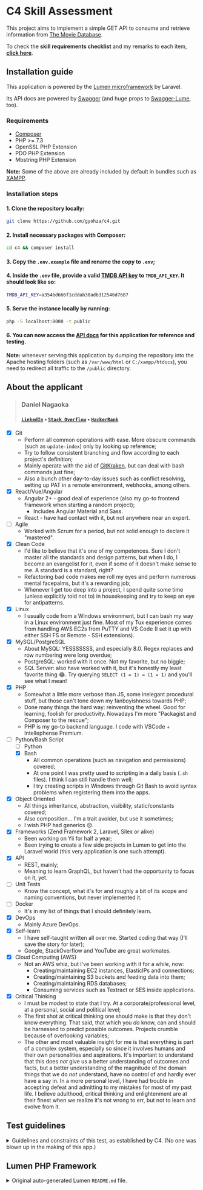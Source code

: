 <!-- About me links -->
[linkedin]: https://www.linkedin.com/in/daninagaoka/
[stack overflow]: https://stackoverflow.com/users/12015105/gyohza
[hackerrank]: https://www.hackerrank.com/gyohza

<!-- References -->
[tmdb]: https://www.themoviedb.org/
[tmdb.requestkey]: https://www.themoviedb.org/settings/api/request
[lumen]: https://lumen.laravel.com/
[swagger]: https://swagger.io/
[swagger-lume]: https://packagist.org/packages/darkaonline/swagger-lume
[composer]: https://getcomposer.org/
[gitkraken]: https://www.gitkraken.com/
[xampp]: https://www.apachefriends.org/index.html

<!-- Page sections -->
[aboutme]: #about-the-applicant

# C4 Skill Assessment

This project aims to implement a simple GET API to consume and retrieve information from [The Movie Database][tmdb].

To check the **skill requirements checklist** and my remarks to each item, [**click here**][aboutme].

## Installation guide

This application is powered by the [Lumen microframework][lumen] by Laravel.

Its API docs are powered by [Swagger] (and huge props to [Swagger-Lume], too).

### Requirements

* [Composer]
* PHP >= 7.3
* OpenSSL PHP Extension
* PDO PHP Extension
* Mbstring PHP Extension

**Note:** Some of the above are already included by default in bundles such as [XAMPP].

### Installation steps

#### 1. Clone the repository locally:

```bash
git clone https://github.com/gyohza/c4.git
```

#### 2. Install necessary packages with Composer:

```bash
cd c4 && composer install
```

#### 3. Copy the `.env.example` file and rename the copy to `.env`;

#### 4. Inside the `.env` file, provide a valid [TMDB API key][tmdb.requestkey] to `TMDB_API_KEY`. It should look like so:

```bash
TMDB_API_KEY=a354bd666f1cddab30adb312546d7687
```

#### 5. Serve the instance locally by running:

```bash
php -S localhost:8000 -t public
```

#### 6. You can now access the [**API docs**](http://localhost:8000/api/documentation) for this application for reference and testing.

**Note:** whenever serving this application by dumping the repository into the Apache hosting folders (such as `/var/www/html` or `C:/xampp/htdocs`), you need to redirect all traffic to the `/public` directory.

## About the applicant

> ### Daniel Nagaoka
> #### [`LinkedIn`][linkedin] ▪ [`Stack Overflow`][stack overflow] ▪ [`HackerRank`][hackerrank]

- [X] Git
    * Perform all common operations with ease. More obscure commands (such as `update-index`) only by looking up reference;
    * Try to follow consistent branching and flow according to each project's definition;
    * Mainly operate with the aid of [GitKraken][gitkraken], but can deal with bash commands just fine;
    * Also a bunch other day-to-day issues such as conflict resolving, setting up PAT in a remote environment, webhooks, among others. 
- [X] React/Vue/Angular
    * Angular 2+ - good deal of experience (also my go-to frontend framework when starting a random project);
        * Includes Angular Material and Sass.
    * React - have had contact with it, but not anywhere near an expert. 
- [ ] Agile
    * Worked with Scrum for a period, but not solid enough to declare it "mastered".
- [X] Clean Code
    * I'd like to believe that it's one of my competences. Sure I don't master all the standards and design patterns, but when I do, I become an evangelist for it, even if some of it doesn't make sense to me. A standard is a standard, right?
    * Refactoring bad code makes me roll my eyes and perform numerous mental facepalms, but it's a rewarding job;
    * Whenever I get too deep into a project, I spend quite some time (unless explicitly told not to) in housekeeping and try to keep an eye for antipatterns.
- [X] Linux
    * I usually code from a Windows environment, but I can bash my way in a Linux environment just fine. Most of my Tux experience comes from handling AWS EC2s from PuTTY and VS Code (I set it up with either SSH FS or Remote - SSH extensions).
- [X] MySQL/PostgreSQL
    * About MySQL: YESSSSSSS, and especially 8.0. Regex replaces and row numbering were long overdue;
    * PostgreSQL: worked with it once. Not my favorite, but no biggie;
    * SQL Server: also have worked with it, but it's honestly my least favorite thing 😂. Try querying `SELECT (1 = 1) = (1 = 1)` and you'll see what I mean!
- [X] PHP
    * Somewhat a little more verbose than JS, some inelegant procedural stuff, but those can't tone down my fanboyishness towards PHP;
    * Done many things the hard way: reinventing the wheel. Good for learning, foolish for productivity. Nowadays I'm more "Packagist and Composer to the rescue";
    * PHP is my go-to backend language. I code with VSCode + Intellephense Premium.
- [ ] Python/Bash Script
    - [ ] Python
    - [X] Bash
        * All common operations (such as navigation and permissions) covered;
        * At one point I was pretty used to scripting in a daily basis (`.sh` files). I think I can still handle them well;
        * I try creating scripts in Windows through Git Bash to avoid syntax problems when registering them into the apps.
- [X] Object Oriented
    * All things inheritance, abstraction, visibility, static/constants covered;
    * Also composition... I'm a trait avoider, but use it sometimes;
    * I wish PHP had generics 😥.
- [X] Frameworks (Zend Framework 2, Laravel, Silex or alike)
    * Been working on Yii for half a year;
    * Been trying to create a few side projects in Lumen to get into the Laravel world (this very application is one such attempt).
- [X] API
    * REST, mainly;
    * Meaning to learn GraphQL, but haven't had the opportunity to focus on it, yet.
- [ ] Unit Tests
    * Know the concept, what it's for and roughly a bit of its scope and naming conventions, but never implemented it.
- [ ] Docker
    * It's in my list of things that I should definitely learn. 
- [X] DevOps
    * Mainly Azure DevOps.
- [X] Self-learn
    * I have self-taught written all over me. Started coding that way (I'll save the story for later);
    * Google, StackOverflow and YouTube are great workmates.
- [X] Cloud Computing (AWS)
    * Not an AWS whiz, but I've been working with it for a while, now:
        * Creating/maintaining EC2 instances, ElasticIPs and connections;
        * Creating/maintaining S3 buckets and feeding data into them;
        * Creating/maintaining RDS databases;
        * Consuming services such as Textract or SES inside applications.
- [X] Critical Thinking
    * I must be modest to state that I try. At a corporate/professional level, at a personal, social and political level;
    * The first shot at critical thinking one should make is that they don't know everything. That said, that which you _do_ know, can and should be harnessed to predict possible outcomes. Projects crumble because of overlooking variables;
    * The other and most valuable insight for me is that everything is part of a complex system, especially so since it involves humans and their own personalities and aspirations. It's important to understand that this does *not* give us a better understanding of outcomes and facts, but a better understanding of the magnitude of the domain things that we do _not_ understand, have no control of and hardly ever have a say in. In a more personal level, I have had trouble in accepting defeat and admitting to my mistakes for most of my past life. I believe adulthood, critical thinking and enlightenment are at their finest when we realize it's not wrong to err, but not to learn and evolve from it.

## Test guidelines

<details>
   <summary>
       Guidelines and constraints of this test, as established by C4. (No one was blown up in the making of this app.)
   </summary>
    
### DESCRIPTION
You have been tasked with creating an API module that will connect to another API.
The purpose of the module is to list the movies of this API in a personalized way.
The first release of the API will be very limited in scope, but will serve as the foundation for
future releases.
**You will only do the backend application**

### FUNCTIONAL REQUIREMENTS

It's expected that user will be able to:

- Endpoint to get a list of upcoming movies.
- The same endpoint should return the list of the next 20 movies as page param is given.
- Endpoint to get a list of top rated movies.
- The same endpoint should return the list of the next 20 movies as page param is given.
- Endpoint to get a specific single movie.
- The same endpoint should return all movie related videos with a single request.
- Endpoint to get a list of genres.
- The same endpoint should return a single genre by id.

### TECHNICAL REQUIREMENTS

You should see this project as an opportunity to create an app following modern development
best practices, but also feel free to use your own app architecture preferences (coding
standards, code organization, third-party libraries, etc).

A TMDb API key is already available so you don't need to request your own: _`<<<suppressed>>>`_

The API documentation and examples of use can be found here:

https://developers.themoviedb.org/3

- You can use any combination of backend technology
- You should create your own backend API layer, which will be responsible to send
requests to the TMDb API
- Feel free to use any package/dependency managers if you see fit
- Need to use a public version control system

### Evaluation Criteria

Endpoint validation will be done using CURL for each one.
Key aspects that will be validated:

- Clean Code;
- Version Control;
- Chosen Architecture;
- Features running correctly;
</details>

## Lumen PHP Framework

<details>
    <summary>
        Original auto-generated Lumen <code>README.md</code> file.
    </summary>
    
[![Build Status](https://travis-ci.org/laravel/lumen-framework.svg)](https://travis-ci.org/laravel/lumen-framework)
[![Total Downloads](https://poser.pugx.org/laravel/lumen-framework/d/total.svg)](https://packagist.org/packages/laravel/lumen-framework)
[![Latest Stable Version](https://poser.pugx.org/laravel/lumen-framework/v/stable.svg)](https://packagist.org/packages/laravel/lumen-framework)
[![License](https://poser.pugx.org/laravel/lumen-framework/license.svg)](https://packagist.org/packages/laravel/lumen-framework)

Laravel Lumen is a stunningly fast PHP micro-framework for building web applications with expressive, elegant syntax. We believe development must be an enjoyable, creative experience to be truly fulfilling. Lumen attempts to take the pain out of development by easing common tasks used in the majority of web projects, such as routing, database abstraction, queueing, and caching.

### Official Documentation

Documentation for the framework can be found on the [Lumen website](https://lumen.laravel.com/docs).

### Contributing

Thank you for considering contributing to Lumen! The contribution guide can be found in the [Laravel documentation](https://laravel.com/docs/contributions).

### Security Vulnerabilities

If you discover a security vulnerability within Lumen, please send an e-mail to Taylor Otwell at taylor@laravel.com. All security vulnerabilities will be promptly addressed.

### License

The Lumen framework is open-sourced software licensed under the [MIT license](https://opensource.org/licenses/MIT).
</details>
